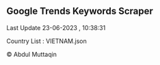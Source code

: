 

## Google Trends Keywords Scraper 
 
Last Update 23-06-2023 , 10:38:31

Country List :
VIETNAM.json



© Abdul Muttaqin 
